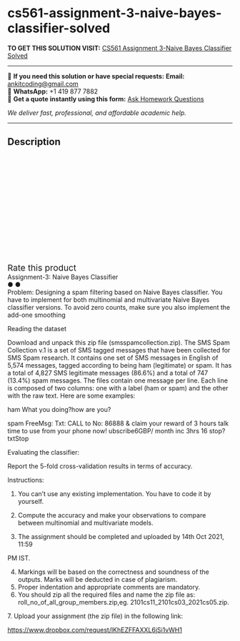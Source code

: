 # cs561-assignment-3-naive-bayes-classifier-solved
**TO GET THIS SOLUTION VISIT:** [CS561 Assignment 3-Naive Bayes Classifier Solved](https://www.ankitcodinghub.com/product/cs561-assignment-3-naive-bayes-classifier-solved/)


---

📩 **If you need this solution or have special requests:** **Email:** ankitcoding@gmail.com  
📱 **WhatsApp:** +1 419 877 7882  
📄 **Get a quote instantly using this form:** [Ask Homework Questions](https://www.ankitcodinghub.com/services/ask-homework-questions/)

*We deliver fast, professional, and affordable academic help.*

---

<h2>Description</h2>



<div class="kk-star-ratings kksr-auto kksr-align-center kksr-valign-top" data-payload="{&quot;align&quot;:&quot;center&quot;,&quot;id&quot;:&quot;99709&quot;,&quot;slug&quot;:&quot;default&quot;,&quot;valign&quot;:&quot;top&quot;,&quot;ignore&quot;:&quot;&quot;,&quot;reference&quot;:&quot;auto&quot;,&quot;class&quot;:&quot;&quot;,&quot;count&quot;:&quot;0&quot;,&quot;legendonly&quot;:&quot;&quot;,&quot;readonly&quot;:&quot;&quot;,&quot;score&quot;:&quot;0&quot;,&quot;starsonly&quot;:&quot;&quot;,&quot;best&quot;:&quot;5&quot;,&quot;gap&quot;:&quot;4&quot;,&quot;greet&quot;:&quot;Rate this product&quot;,&quot;legend&quot;:&quot;0\/5 - (0 votes)&quot;,&quot;size&quot;:&quot;24&quot;,&quot;title&quot;:&quot;CS561 Assignment 3-Naive Bayes Classifier Solved&quot;,&quot;width&quot;:&quot;0&quot;,&quot;_legend&quot;:&quot;{score}\/{best} - ({count} {votes})&quot;,&quot;font_factor&quot;:&quot;1.25&quot;}">

<div class="kksr-stars">

<div class="kksr-stars-inactive">
            <div class="kksr-star" data-star="1" style="padding-right: 4px">


<div class="kksr-icon" style="width: 24px; height: 24px;"></div>
        </div>
            <div class="kksr-star" data-star="2" style="padding-right: 4px">


<div class="kksr-icon" style="width: 24px; height: 24px;"></div>
        </div>
            <div class="kksr-star" data-star="3" style="padding-right: 4px">


<div class="kksr-icon" style="width: 24px; height: 24px;"></div>
        </div>
            <div class="kksr-star" data-star="4" style="padding-right: 4px">


<div class="kksr-icon" style="width: 24px; height: 24px;"></div>
        </div>
            <div class="kksr-star" data-star="5" style="padding-right: 4px">


<div class="kksr-icon" style="width: 24px; height: 24px;"></div>
        </div>
    </div>

<div class="kksr-stars-active" style="width: 0px;">
            <div class="kksr-star" style="padding-right: 4px">


<div class="kksr-icon" style="width: 24px; height: 24px;"></div>
        </div>
            <div class="kksr-star" style="padding-right: 4px">


<div class="kksr-icon" style="width: 24px; height: 24px;"></div>
        </div>
            <div class="kksr-star" style="padding-right: 4px">


<div class="kksr-icon" style="width: 24px; height: 24px;"></div>
        </div>
            <div class="kksr-star" style="padding-right: 4px">


<div class="kksr-icon" style="width: 24px; height: 24px;"></div>
        </div>
            <div class="kksr-star" style="padding-right: 4px">


<div class="kksr-icon" style="width: 24px; height: 24px;"></div>
        </div>
    </div>
</div>


<div class="kksr-legend" style="font-size: 19.2px;">
            <span class="kksr-muted">Rate this product</span>
    </div>
    </div>
<div class="page" title="Page 1">
<div class="section">
<div class="layoutArea">
<div class="column">
Assignment-3: Naive Bayes Classifier

</div>
</div>
<div class="layoutArea">
<div class="column">
● ●

</div>
<div class="column">
Problem: Designing a spam filtering based on Naive Bayes classifier. You have to implement for both multinomial and multivariate Naive Bayes classifier versions. To avoid zero counts, make sure you also implement the add-one smoothing

Reading the dataset

Download and unpack this zip file (smsspamcollection.zip). The SMS Spam Collection v.1 is a set of SMS tagged messages that have been collected for SMS Spam research. It contains one set of SMS messages in English of 5,574 messages, tagged according to being ham (legitimate) or spam. It has a total of 4,827 SMS legitimate messages (86.6%) and a total of 747 (13.4%) spam messages. The files contain one message per line. Each line is composed of two columns: one with a label (ham or spam) and the other with the raw text. Here are some examples:

ham What you doing?how are you?

spam FreeMsg: Txt: CALL to No: 86888 &amp; claim your reward of 3 hours talk time to use from your phone now! ubscribe6GBP/ month inc 3hrs 16 stop?txtStop

Evaluating the classifier:

Report the 5-fold cross-validation results in terms of accuracy.

</div>
</div>
<div class="layoutArea">
<div class="column">
Instructions:

1. You can’t use any existing implementation. You have to code it by yourself.

2. Compute the accuracy and make your observations to compare between multinomial and multivariate models.

3. The assignment should be completed and uploaded by 14th Oct 2021, 11:59

</div>
</div>
</div>
</div>
<div class="page" title="Page 2">
<div class="section">
<div class="layoutArea">
<div class="column">
PM IST.

<ol start="4">
<li>Markings will be based on the correctness and soundness of the outputs. Marks will be deducted in case of plagiarism.</li>
<li>Proper indentation and appropriate comments are mandatory.</li>
<li>You should zip all the required files and name the zip file as: roll_no_of_all_group_members.zip,eg. 2101cs11_2101cs03_2021cs05.zip.</li>
</ol>
7. Upload your assignment (the zip file) in the following link:

https://www.dropbox.com/request/lKhEZFFAXXL6jSi1vWH1

</div>
</div>
</div>
</div>
